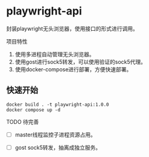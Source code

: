 # playwright-api

封装playwright无头浏览器，使用接口的形式进行调用。

项目特性

1. 使用多进程自动管理无头浏览器。
2. 使用gost进行sock5转发，可以使用验证的sock5代理。
3. 使用docker-compose进行部署，方便快速部署。


## 快速开始

```shell
docker build . -t playwright-api:1.0.0
docker compose up -d
```

TODO 待完善

- [ ] master线程监控子进程资源占用。
- [ ] gost sock5转发，抽离成独立服务。




